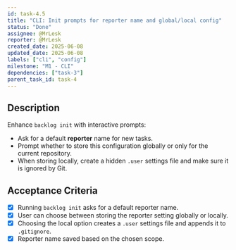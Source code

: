 ```yaml
---
id: task-4.5
title: "CLI: Init prompts for reporter name and global/local config"
status: "Done"
assignee: @MrLesk
reporter: @MrLesk
created_date: 2025-06-08
updated_date: 2025-06-08
labels: ["cli", "config"]
milestone: "M1 - CLI"
dependencies: ["task-3"]
parent_task_id: task-4
---
```


## Description

Enhance `backlog init` with interactive prompts:

- Ask for a default **reporter** name for new tasks.
- Prompt whether to store this configuration globally or only for the current repository.
- When storing locally, create a hidden `.user` settings file and make sure it is ignored by Git.

## Acceptance Criteria

- [x] Running `backlog init` asks for a default reporter name.
- [x] User can choose between storing the reporter setting globally or locally.
- [x] Choosing the local option creates a `.user` settings file and appends it to `.gitignore`.
- [x] Reporter name saved based on the chosen scope.
